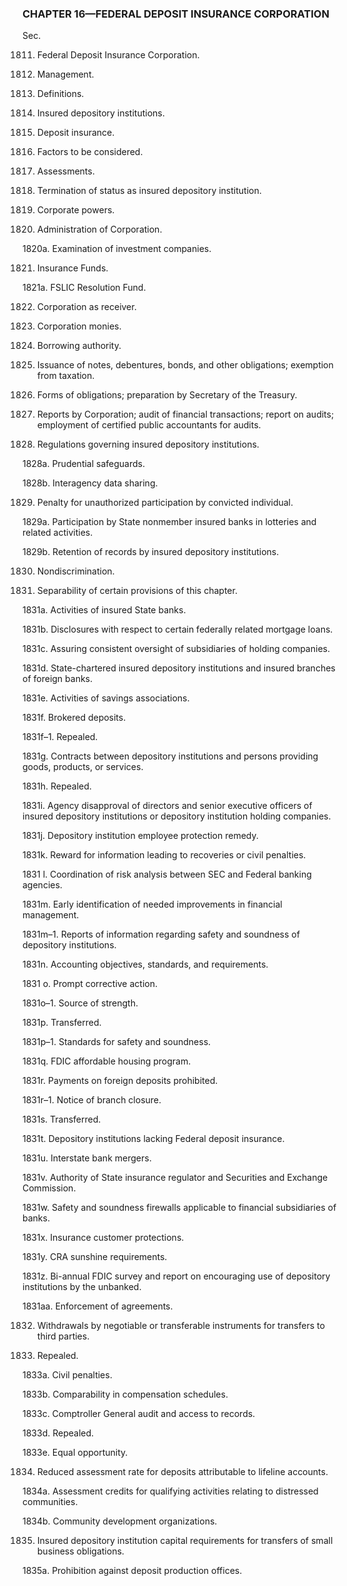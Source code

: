 ### **CHAPTER 16—FEDERAL DEPOSIT INSURANCE CORPORATION** ###

Sec.

1811. Federal Deposit Insurance Corporation.

1812. Management.

1813. Definitions.

1814. Insured depository institutions.

1815. Deposit insurance.

1816. Factors to be considered.

1817. Assessments.

1818. Termination of status as insured depository institution.

1819. Corporate powers.

1820. Administration of Corporation.

1820a. Examination of investment companies.

1821. Insurance Funds.

1821a. FSLIC Resolution Fund.

1822. Corporation as receiver.

1823. Corporation monies.

1824. Borrowing authority.

1825. Issuance of notes, debentures, bonds, and other obligations; exemption from taxation.

1826. Forms of obligations; preparation by Secretary of the Treasury.

1827. Reports by Corporation; audit of financial transactions; report on audits; employment of certified public accountants for audits.

1828. Regulations governing insured depository institutions.

1828a. Prudential safeguards.

1828b. Interagency data sharing.

1829. Penalty for unauthorized participation by convicted individual.

1829a. Participation by State nonmember insured banks in lotteries and related activities.

1829b. Retention of records by insured depository institutions.

1830. Nondiscrimination.

1831. Separability of certain provisions of this chapter.

1831a. Activities of insured State banks.

1831b. Disclosures with respect to certain federally related mortgage loans.

1831c. Assuring consistent oversight of subsidiaries of holding companies.

1831d. State-chartered insured depository institutions and insured branches of foreign banks.

1831e. Activities of savings associations.

1831f. Brokered deposits.

1831f–1. Repealed.

1831g. Contracts between depository institutions and persons providing goods, products, or services.

1831h. Repealed.

1831i. Agency disapproval of directors and senior executive officers of insured depository institutions or depository institution holding companies.

1831j. Depository institution employee protection remedy.

1831k. Reward for information leading to recoveries or civil penalties.

1831 l. Coordination of risk analysis between SEC and Federal banking agencies.

1831m. Early identification of needed improvements in financial management.

1831m–1. Reports of information regarding safety and soundness of depository institutions.

1831n. Accounting objectives, standards, and requirements.

1831 o. Prompt corrective action.

1831o–1. Source of strength.

1831p. Transferred.

1831p–1. Standards for safety and soundness.

1831q. FDIC affordable housing program.

1831r. Payments on foreign deposits prohibited.

1831r–1. Notice of branch closure.

1831s. Transferred.

1831t. Depository institutions lacking Federal deposit insurance.

1831u. Interstate bank mergers.

1831v. Authority of State insurance regulator and Securities and Exchange Commission.

1831w. Safety and soundness firewalls applicable to financial subsidiaries of banks.

1831x. Insurance customer protections.

1831y. CRA sunshine requirements.

1831z. Bi-annual FDIC survey and report on encouraging use of depository institutions by the unbanked.

1831aa. Enforcement of agreements.

1832. Withdrawals by negotiable or transferable instruments for transfers to third parties.

1833. Repealed.

1833a. Civil penalties.

1833b. Comparability in compensation schedules.

1833c. Comptroller General audit and access to records.

1833d. Repealed.

1833e. Equal opportunity.

1834. Reduced assessment rate for deposits attributable to lifeline accounts.

1834a. Assessment credits for qualifying activities relating to distressed communities.

1834b. Community development organizations.

1835. Insured depository institution capital requirements for transfers of small business obligations.

1835a. Prohibition against deposit production offices.